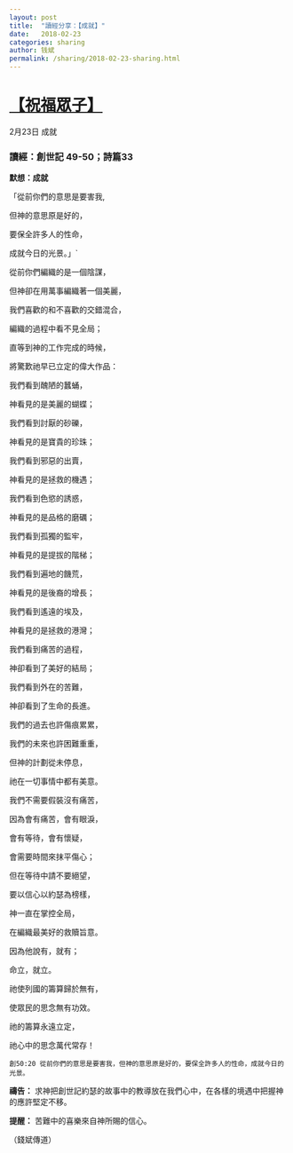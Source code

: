 ```yaml
---
layout: post
title:  "讀經分享：【成就】"
date:   2018-02-23
categories: sharing
author: 钱斌
permalink: /sharing/2018-02-23-sharing.html
---
```


[【祝福眾子】](/daily/2018-02-23-daily.html)
===========
2月23日 成就

### 讀經：創世記 49-50；詩篇33

**默想：成就**

</pre>「從前你們的意思是要害我,

但神的意思原是好的，

要保全許多人的性命，

成就今日的光景。」`</pre>

從前你們編織的是一個陰謀，

但神卻在用萬事編織著一個美麗，

我們喜歡的和不喜歡的交錯混合，

編織的過程中看不見全局；

直等到神的工作完成的時候，

將驚歎祂早已立定的偉大作品：

我們看到醜陋的蠶蛹，

神看見的是美麗的蝴蝶；

我們看到討厭的砂礫，

神看見的是寶貴的珍珠；

我們看到邪惡的出賣，

神看見的是拯救的機遇；

我們看到色慾的誘惑，

神看見的是品格的磨礪；

我們看到孤獨的監牢，

神看見的是提拔的階梯；

我們看到遍地的饑荒，

神看見的是後裔的增長；

我們看到遙遠的埃及，

神看見的是拯救的港灣；

我們看到痛苦的過程，

神卻看到了美好的結局；

我們看到外在的苦難，

神卻看到了生命的長進。

我們的過去也許傷痕累累，

我們的未來也許困難重重，

但神的計劃從未停息，

祂在一切事情中都有美意。

我們不需要假裝沒有痛苦，

因為會有痛苦，會有眼淚，

會有等待，會有懷疑，

會需要時間來抹平傷心；

但在等待中請不要絕望，

要以信心以約瑟為榜樣，

神一直在掌控全局，

在編織最美好的救贖旨意。

因為他說有，就有；

命立，就立。

祂使列國的籌算歸於無有，

使眾民的思念無有功效。

祂的籌算永遠立定，

祂心中的思念萬代常存！

`創50:20 從前你們的意思是要害我，但神的意思原是好的，要保全許多人的性命，成就今日的光景。`

**禱告：**
求神把創世記約瑟的故事中的教導放在我們心中，在各樣的境遇中把握神的應許堅定不移。

**提醒：**
苦難中的喜樂來自神所賜的信心。

（錢斌傳道）
